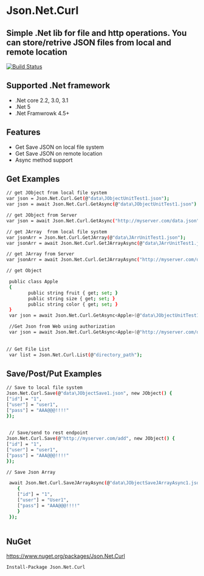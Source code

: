 # Json.Net.Curl
## Simple .Net lib for file and http operations. You can store/retrive JSON files from local and remote location   

[![Build Status](https://travis-ci.org/joemccann/dillinger.svg?branch=master)](https://travis-ci.org/joemccann/dillinger)

## Supported .Net framework

- .Net core 2.2, 3.0, 3.1
- .Net 5
- .Net Framwrowk 4.5+

## Features

- Get Save JSON on  local file system
- Get Save JSON on  remote location   
- Async method support 

## Get Examples
```sh
// get JObject from local file system 
var json = Json.Net.Curl.Get(@"data\JObjectUnitTest1.json");
var json = await Json.Net.Curl.GetAsync(@"data\JObjectUnitTest1.json")

// get JObject from Server  
var json = await Json.Net.Curl.GetAsync("http://myserver.com/data.json");

// get JArray  from local file system 
var jsonArr = Json.Net.Curl.GetJArray(@"data\JArrUnitTest1.json");
var jsonArr = await Json.Net.Curl.GetJArrayAsync(@"data\JArrUnitTest1.json")

// get JArray from Server  
var jsonArr = await Json.Net.Curl.GetJArrayAsync("http://myserver.com/data_arr.json");

// get Object 

 public class Apple
 {
        public string fruit { get; set; }
        public string size { get; set; }
        public string color { get; set; }
 }
 var json = await Json.Net.Curl.GetAsync<Apple>(@"data\JObjectUnitTest1.json");

 //Get Json from Web using authorization
 var json = await Json.Net.Curl.GetAsync<Apple>(@"http://myserver.com/data.json", new Dictionary<string, string>() {["Authorization"] = "Basic dXNlcjpic2Ux" });
  
 
// Get File List 
 var list = Json.Net.Curl.List(@"directory_path");


```

## Save/Post/Put Examples
```sh
// Save to local file system
Json.Net.Curl.Save(@"data\JObjectSave1.json", new JObject() { 
["id"] = "1",
["user"] = "user1",
["pass"] = "AAA@@@!!!!"
});
   
   
 // Save/send to rest endpoint
Json.Net.Curl.Save(@"http://myserver.com/add", new JObject() { 
["id"] = "1",
["user"] = "user1",
["pass"] = "AAA@@@!!!!"
});

// Save Json Array 

 await Json.Net.Curl.SaveJArrayAsync(@"data\JObjectSaveJArrayAsync1.json", new JArray(){ new JObject()
    {
    ["id"] = "1",
    ["user"] = "User1",
    ["pass"] = "AAA@@@!!!!"
    } 
 });
            
```


## NuGet
https://www.nuget.org/packages/Json.Net.Curl
```sh
Install-Package Json.Net.Curl 
```

